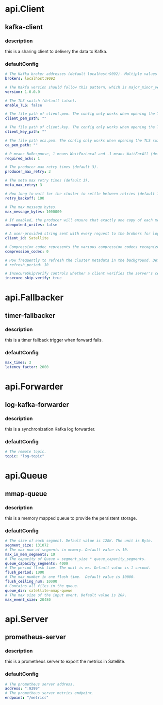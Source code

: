 # api.Client
## kafka-client
### description
this is a sharing client to delivery the data to Kafka.
### defaultConfig
```yaml
# The Kafka broker addresses (default localhost:9092). Multiple values are separated by commas.
brokers: localhost:9092

# The Kakfa version should follow this pattern, which is major_minor_veryMinor_patch (default 1.0.0.0).
version: 1.0.0.0

# The TLS switch (default false).
enable_TLS: false

# The file path of client.pem. The config only works when opening the TLS switch.
client_pem_path: ""

# The file path of client.key. The config only works when opening the TLS switch.
client_key_path: ""

# The file path oca.pem. The config only works when opening the TLS switch.
ca_pem_path: ""

# 0 means NoResponse, 1 means WaitForLocal and -1 means WaitForAll (default 1).
required_acks: 1

# The producer max retry times (default 3).
producer_max_retry: 3

# The meta max retry times (default 3).
meta_max_retry: 3

# How long to wait for the cluster to settle between retries (default 100ms). Time unit is ms.
retry_backoff: 100

# The max message bytes.
max_message_bytes: 1000000

# If enabled, the producer will ensure that exactly one copy of each message is written (default false).
idempotent_writes: false

# A user-provided string sent with every request to the brokers for logging, debugging, and auditing purposes (default Satellite).
client_id: Satellite

# Compression codec represents the various compression codecs recognized by Kafka in messages. 0 : None, 1 : Gzip, 2 : Snappy, 3 : LZ4, 4 : ZSTD
compression_codec: 0

# How frequently to refresh the cluster metadata in the background. Defaults to 10 minutes. The unit is minute.
# refresh_period: 10

# InsecureSkipVerify controls whether a client verifies the server's certificate chain and host name.
insecure_skip_verify: true
```
# api.Fallbacker
## timer-fallbacker
### description
this is a timer fallback trigger when forward fails.
### defaultConfig
```yaml
max_times: 3
latency_factor: 2000
```
# api.Forwarder
## log-kafka-forwarder
### description
this is a synchronization Kafka log forwarder.
### defaultConfig
```yaml
# The remote topic. 
topic: "log-topic"
```
# api.Queue
## mmap-queue
### description
this is a memory mapped queue to provide the persistent storage.
### defaultConfig
```yaml
# The size of each segment. Default value is 128K. The unit is Byte.
segment_size: 131072
# The max num of segments in memory. Default value is 10.
max_in_mem_segments: 10
# The capacity of Queue = segment_size * queue_capacity_segments.
queue_capacity_segments: 4000
# The period flush time. The unit is ms. Default value is 1 second.
flush_period: 1000
# The max number in one flush time.  Default value is 10000.
flush_ceiling_num: 10000
# Contains all files in the queue.
queue_dir: satellite-mmap-queue
# The max size of the input event. Default value is 20k.
max_event_size: 20480
```
# api.Server
## prometheus-server
### description
this is a prometheus server to export the metrics in Satellite.
### defaultConfig
```yaml
# The prometheus server address.
address: ":9299"
# The prometheus server metrics endpoint.
endpoint: "/metrics"
```
